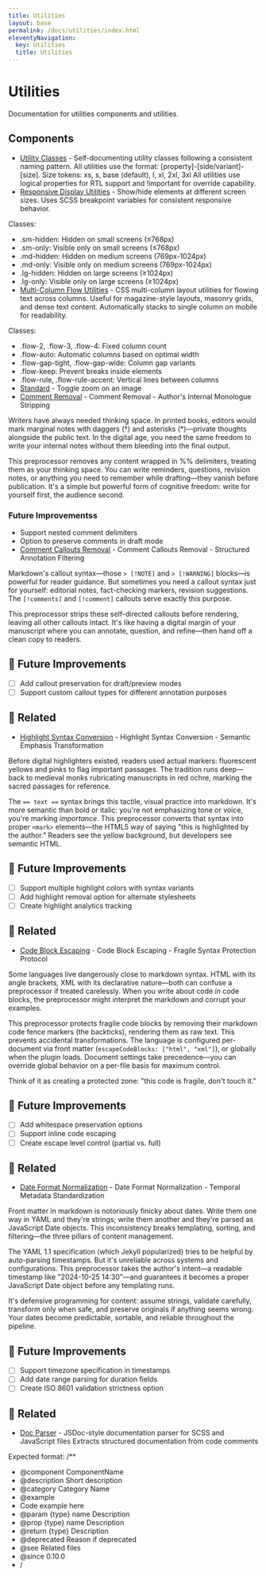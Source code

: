 ```yaml
---
title: Utilities
layout: base
permalink: /docs/utilities/index.html
eleventyNavigation:
  key: Utilities
  title: Utilities
---
```


# Utilities

Documentation for utilities components and utilities.

## Components

- [Utility Classes](/docs/utility-classes/) - Self-documenting utility classes following a consistent naming pattern.
All utilities use the format: [property]-[side/variant]-[size].
Size tokens: xs, s, base (default), l, xl, 2xl, 3xl
All utilities use logical properties for RTL support and !important for override capability.
- [Responsive Display Utilities](/docs/responsive-display-utilities/) - Show/hide elements at different screen sizes.
Uses SCSS breakpoint variables for consistent responsive behavior.

Classes:
- .sm-hidden: Hidden on small screens (≤768px)
- .sm-only: Visible only on small screens (≤768px)
- .md-hidden: Hidden on medium screens (769px-1024px)
- .md-only: Visible only on medium screens (769px-1024px)
- .lg-hidden: Hidden on large screens (≥1024px)
- .lg-only: Visible only on large screens (≥1024px)
- [Multi-Column Flow Utilities](/docs/multi-column-flow-utilities/) - CSS multi-column layout utilities for flowing text across columns.
Useful for magazine-style layouts, masonry grids, and dense text content.
Automatically stacks to single column on mobile for readability.

Classes:
- .flow-2, .flow-3, .flow-4: Fixed column count
- .flow-auto: Automatic columns based on optimal width
- .flow-gap-tight, .flow-gap-wide: Column gap variants
- .flow-keep: Prevent breaks inside elements
- .flow-rule, .flow-rule-accent: Vertical lines between columns
- [Standard](/docs/standard/) - Toggle zoom on an image
- [Comment Removal](/docs/comment-removal/) - Comment Removal - Author's Internal Monologue Stripping


Writers have always needed thinking space. In printed books, editors would
mark marginal notes with daggers (†) and asterisks (*)—private thoughts
alongside the public text. In the digital age, you need the same freedom
to write your internal notes without them bleeding into the final output.

This preprocessor removes any content wrapped in %\% delimiters, treating
them as your thinking space. You can write reminders, questions, revision
notes, or anything you need to remember while drafting—they vanish before
publication. It's a simple but powerful form of cognitive freedom: write
for yourself first, the audience second.

### Future Improvementss

- Support nested comment delimiters
- Option to preserve comments in draft mode
- [Comment Callouts Removal](/docs/comment-callouts-removal/) - Comment Callouts Removal - Structured Annotation Filtering


Markdown's callout syntax—those `> [!NOTE]` and `> [!WARNING]` blocks—is
powerful for reader guidance. But sometimes you need a callout syntax just
for yourself: editorial notes, fact-checking markers, revision suggestions.
The `[!comments]` and `[!comment]` callouts serve exactly this purpose.

This preprocessor strips these self-directed callouts before rendering,
leaving all other callouts intact. It's like having a digital margin of
your manuscript where you can annotate, question, and refine—then hand off
a clean copy to readers.

## 🚀 Future Improvements

- [ ] Add callout preservation for draft/preview modes
- [ ] Support custom callout types for different annotation purposes

## 🔗 Related
- [Highlight Syntax Conversion](/docs/highlight-syntax-conversion/) - Highlight Syntax Conversion - Semantic Emphasis Transformation


Before digital highlighters existed, readers used actual markers: fluorescent
yellows and pinks to flag important passages. The tradition runs deep—back
to medieval monks rubricating manuscripts in red ochre, marking the sacred
passages for reference.

The `== text ==` syntax brings this tactile, visual practice into markdown.
It's more semantic than bold or italic: you're not emphasizing tone or voice,
you're marking *importance*. This preprocessor converts that syntax into
proper `<mark>` elements—the HTML5 way of saying "this is highlighted by
the author." Readers see the yellow background, but developers see semantic HTML.

## 🚀 Future Improvements

- [ ] Support multiple highlight colors with syntax variants
- [ ] Add highlight removal option for alternate stylesheets
- [ ] Create highlight analytics tracking

## 🔗 Related
- [Code Block Escaping](/docs/code-block-escaping/) - Code Block Escaping - Fragile Syntax Protection Protocol


Some languages live dangerously close to markdown syntax. HTML with its angle
brackets, XML with its declarative nature—both can confuse a preprocessor
if treated carelessly. When you write about code *in* code blocks, the
preprocessor might interpret the markdown and corrupt your examples.

This preprocessor protects fragile code blocks by removing their markdown
code fence markers (the backticks), rendering them as raw text. This prevents
accidental transformations. The language is configured per-document via front
matter (`escapeCodeBlocks: ["html", "xml"]`), or globally when the plugin loads.
Document settings take precedence—you can override global behavior on a
per-file basis for maximum control.

Think of it as creating a protected zone: "this code is fragile, don't touch it."

## 🚀 Future Improvements

- [ ] Add whitespace preservation options
- [ ] Support inline code escaping
- [ ] Create escape level control (partial vs. full)

## 🔗 Related
- [Date Format Normalization](/docs/date-format-normalization/) - Date Format Normalization - Temporal Metadata Standardization


Front matter in markdown is notoriously finicky about dates. Write them one
way in YAML and they're strings; write them another and they're parsed as
JavaScript Date objects. This inconsistency breaks templating, sorting, and
filtering—the three pillars of content management.

The YAML 1.1 specification (which Jekyll popularized) tries to be helpful by
auto-parsing timestamps. But it's unreliable across systems and configurations.
This preprocessor takes the author's intent—a readable timestamp like
"2024-10-25 14:30"—and guarantees it becomes a proper JavaScript Date object
before any templating runs.

It's defensive programming for content: assume strings, validate carefully,
transform only when safe, and preserve originals if anything seems wrong.
Your dates become predictable, sortable, and reliable throughout the pipeline.

## 🚀 Future Improvements

- [ ] Support timezone specification in timestamps
- [ ] Add date range parsing for duration fields
- [ ] Create ISO 8601 validation strictness option

## 🔗 Related
- [Doc Parser](/docs/doc-parser/) - JSDoc-style documentation parser for SCSS and JavaScript files
Extracts structured documentation from code comments

Expected format:
/**
* @component ComponentName
* @description Short description
* @category Category Name
* @example
*   Code example here
* @param {type} name Description
* @prop {type} name Description
* @return {type} Description
* @deprecated Reason if deprecated
* @see Related files
* @since 0.10.0
* /


